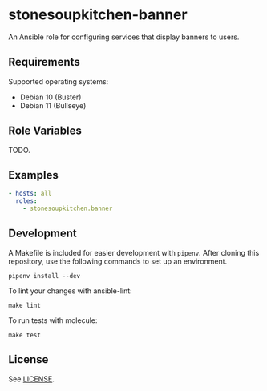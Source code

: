 # stonesoupkitchen-banner

An Ansible role for configuring services that display banners to users.

## Requirements

Supported operating systems:
* Debian 10 (Buster)
* Debian 11 (Bullseye)

## Role Variables

TODO.

## Examples

```yaml
- hosts: all
  roles:
    - stonesoupkitchen.banner
```

## Development

A Makefile is included for easier development with `pipenv`.
After cloning this repository,
use the following commands to set up an environment.

    pipenv install --dev

To lint your changes with ansible-lint:

    make lint

To run tests with molecule:

    make test

## License

See [LICENSE](./LICENSE).

